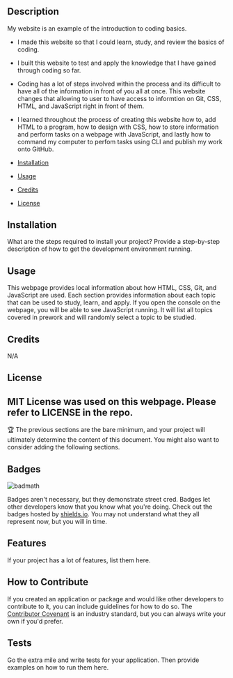 # <Prework Study Guide Webpage>

## Description

My website is an example of the introduction to coding basics.

- I made this website so that I could learn, study, and review the basics of coding.
- I built this website to test and apply the knowledge that I have gained through coding so far.
- Coding has a lot of steps involved within the process and its difficult to have all of the information in front of you all at once. This website changes that allowing to user to have access to informtion on Git, CSS, HTML, and JavaScript right in front of them.
- I learned throughout the process of creating this website how to, add HTML to a program, how to design with CSS, how to store information and perform tasks on a webpage with JavaScript, and lastly how to command my computer to perfom tasks using CLI and publish my work onto GitHub.



- [Installation](#installation)
- [Usage](#usage)
- [Credits](#credits)
- [License](#license)

## Installation

What are the steps required to install your project? Provide a step-by-step description of how to get the development environment running.

## Usage

This webpage provides local information about how HTML, CSS, Git, and JavaScript are used. Each section provides information about each topic that can be used to study, learn, and apply. If you open the console on the webpage, you will be able to see JavaScript running. It will list all topics covered in prework and will randomly select a topic to be studied.

## Credits

N/A

## License

MIT License was used on this webpage. Please refer to LICENSE in the repo.
---

🏆 The previous sections are the bare minimum, and your project will ultimately determine the content of this document. You might also want to consider adding the following sections.

## Badges

![badmath](https://img.shields.io/github/languages/top/nielsenjared/badmath)

Badges aren't necessary, but they demonstrate street cred. Badges let other developers know that you know what you're doing. Check out the badges hosted by [shields.io](https://shields.io/). You may not understand what they all represent now, but you will in time.

## Features

If your project has a lot of features, list them here.

## How to Contribute

If you created an application or package and would like other developers to contribute to it, you can include guidelines for how to do so. The [Contributor Covenant](https://www.contributor-covenant.org/) is an industry standard, but you can always write your own if you'd prefer.

## Tests

Go the extra mile and write tests for your application. Then provide examples on how to run them here. 
